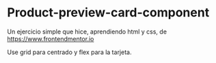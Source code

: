 # Product-preview-card-component
Un ejercicio simple que hice, aprendiendo html y css, de https://www.frontendmentor.io

Use grid para centrado y flex para la tarjeta.
